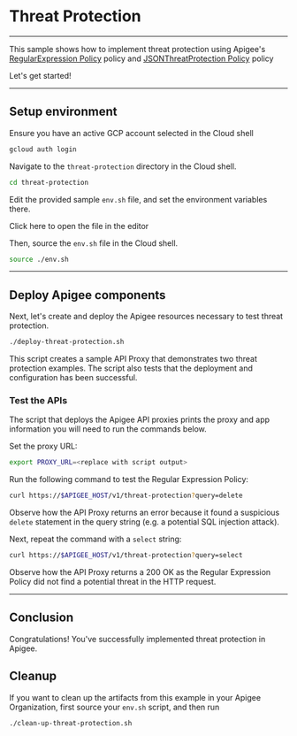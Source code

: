 # Threat Protection

---
This sample shows how to implement threat protection using Apigee's [RegularExpression Policy](https://cloud.google.com/apigee/docs/api-platform/reference/policies/regular-expression-protection) policy and [JSONThreatProtection Policy](https://cloud.google.com/apigee/docs/api-platform/reference/policies/json-threat-protection-policy) policy

Let's get started!

---

## Setup environment

Ensure you have an active GCP account selected in the Cloud shell

```sh
gcloud auth login
```

Navigate to the `threat-protection` directory in the Cloud shell.

```sh
cd threat-protection
```

Edit the provided sample `env.sh` file, and set the environment variables there.

Click <walkthrough-editor-open-file filePath="threat-protection/env.sh">here</walkthrough-editor-open-file> to open the file in the editor

Then, source the `env.sh` file in the Cloud shell.

```sh
source ./env.sh
```

---

## Deploy Apigee components

Next, let's create and deploy the Apigee resources necessary to test threat protection.

```sh
./deploy-threat-protection.sh
```

This script creates a sample API Proxy that demonstrates two threat protection examples. The script also tests that the deployment and configuration has been successful.

### Test the APIs

The script that deploys the Apigee API proxies prints the proxy and app information you will need to run the commands below.

Set the proxy URL:

```sh
export PROXY_URL=<replace with script output>
```

Run the following command to test the Regular Expression Policy:

```sh
curl https://$APIGEE_HOST/v1/threat-protection?query=delete
```

Observe how the API Proxy returns an error because it found a suspicious `delete` statement in the query string (e.g. a potential SQL injection attack).

Next, repeat the command with a `select` string:

```sh
curl https://$APIGEE_HOST/v1/threat-protection?query=select
```

Observe how the API Proxy returns a 200 OK as the Regular Expression Policy did not find a potential threat in the HTTP request.

---

## Conclusion

<walkthrough-conclusion-trophy></walkthrough-conclusion-trophy>

Congratulations! You've successfully implemented threat protection in Apigee.

<walkthrough-inline-feedback></walkthrough-inline-feedback>

## Cleanup

If you want to clean up the artifacts from this example in your Apigee Organization, first source your `env.sh` script, and then run

```bash
./clean-up-threat-protection.sh
```
